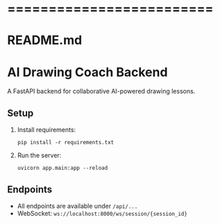 # =========================
# README.md
# AI Drawing Coach Backend

A FastAPI backend for collaborative AI-powered drawing lessons.

## Setup

1. Install requirements:
   ```
   pip install -r requirements.txt
   ```
2. Run the server:
   ```
   uvicorn app.main:app --reload
   ```

## Endpoints

- All endpoints are available under `/api/...`
- WebSocket: `ws://localhost:8000/ws/session/{session_id}`